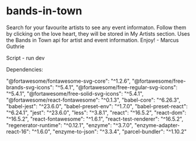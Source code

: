 # bands-in-town

Search for your favourite artists to see any event informaton. Follow them by clicking on the love heart, they will be stored in My Artists section.
Uses the Bands in Town api for artist and event information.
Enjoy! - Marcus Guthrie

Script - run dev

Dependencies:

"@fortawesome/fontawesome-svg-core": "^1.2.6",
"@fortawesome/free-brands-svg-icons": "^5.4.1",
"@fortawesome/free-regular-svg-icons": "^5.4.1",
"@fortawesome/free-solid-svg-icons": "^5.4.1",
"@fortawesome/react-fontawesome": "^0.1.3",
"babel-core": "^6.26.3",
"babel-jest": "^23.6.0",
"babel-preset-env": "^1.7.0",
"babel-preset-react": "^6.24.1",
"jest": "^23.6.0",
"less": "^3.8.1",
"react": "^16.5.2",
"react-dom": "^16.5.2",
"react-fontawesome": "^1.6.1",
"react-test-renderer": "^16.5.2",
"regenerator-runtime": "^0.12.1",
"enzyme": "^3.7.0",
"enzyme-adapter-react-16": "^1.6.0",
"enzyme-to-json": "^3.3.4",
"parcel-bundler": "^1.10.2"
